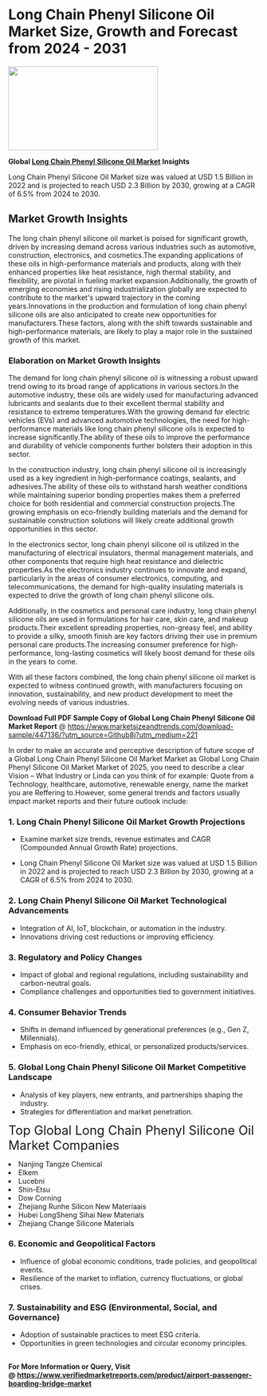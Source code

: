 <H1>Long Chain Phenyl Silicone Oil Market Size, Growth and Forecast from 2024 - 2031</H1><img class="aligncenter size-medium wp-image-584254" src="https://thirdeyenews.in/wp-content/uploads/2024/09/Global-Market-Research-300x168.jpeg" alt="" width="300" height="168" /><p><strong>Global&nbsp;<a href="https://www.marketsizeandtrends.com/download-sample/447136/?utm_source=Github8j?utm_medium=221">Long Chain Phenyl Silicone Oil Market</a> Insights</strong></p><p>Long Chain Phenyl Silicone Oil Market size was valued at USD 1.5 Billion in 2022 and is projected to reach USD 2.3 Billion by 2030, growing at a CAGR of 6.5% from 2024 to 2030.</p><p><h2>Market Growth Insights</h2> <p>The long chain phenyl silicone oil market is poised for significant growth, driven by increasing demand across various industries such as automotive, construction, electronics, and cosmetics.The expanding applications of these oils in high-performance materials and products, along with their enhanced properties like heat resistance, high thermal stability, and flexibility, are pivotal in fueling market expansion.Additionally, the growth of emerging economies and rising industrialization globally are expected to contribute to the market's upward trajectory in the coming years.Innovations in the production and formulation of long chain phenyl silicone oils are also anticipated to create new opportunities for manufacturers.These factors, along with the shift towards sustainable and high-performance materials, are likely to play a major role in the sustained growth of this market.</p> <h3>Elaboration on Market Growth Insights</h3> <p>The demand for long chain phenyl silicone oil is witnessing a robust upward trend owing to its broad range of applications in various sectors.In the automotive industry, these oils are widely used for manufacturing advanced lubricants and sealants due to their excellent thermal stability and resistance to extreme temperatures.With the growing demand for electric vehicles (EVs) and advanced automotive technologies, the need for high-performance materials like long chain phenyl silicone oils is expected to increase significantly.The ability of these oils to improve the performance and durability of vehicle components further bolsters their adoption in this sector.</p> <p>In the construction industry, long chain phenyl silicone oil is increasingly used as a key ingredient in high-performance coatings, sealants, and adhesives.The ability of these oils to withstand harsh weather conditions while maintaining superior bonding properties makes them a preferred choice for both residential and commercial construction projects.The growing emphasis on eco-friendly building materials and the demand for sustainable construction solutions will likely create additional growth opportunities in this sector.</p> <p>In the electronics sector, long chain phenyl silicone oil is utilized in the manufacturing of electrical insulators, thermal management materials, and other components that require high heat resistance and dielectric properties.As the electronics industry continues to innovate and expand, particularly in the areas of consumer electronics, computing, and telecommunications, the demand for high-quality insulating materials is expected to drive the growth of long chain phenyl silicone oils.</p> <p>Additionally, in the cosmetics and personal care industry, long chain phenyl silicone oils are used in formulations for hair care, skin care, and makeup products.Their excellent spreading properties, non-greasy feel, and ability to provide a silky, smooth finish are key factors driving their use in premium personal care products.The increasing consumer preference for high-performance, long-lasting cosmetics will likely boost demand for these oils in the years to come.</p> <p>With all these factors combined, the long chain phenyl silicone oil market is expected to witness continued growth, with manufacturers focusing on innovation, sustainability, and new product development to meet the evolving needs of various industries.</p> <p><span class=""><strong>Download Full PDF Sample Copy of Global Long Chain Phenyl Silicone Oil Market Report</strong> @ <a href="https://www.marketsizeandtrends.com/download-sample/447136/?utm_source=Github8j?utm_medium=221" target="_blank">https://www.marketsizeandtrends.com/download-sample/447136/?utm_source=Github8j?utm_medium=221</a></span></p><p>In order to make an accurate and perceptive description of future scope of a Global&nbsp;Long Chain Phenyl Silicone Oil Market Market as Global&nbsp;Long Chain Phenyl Silicone Oil Market Market of 2025, you need to describe a clear Vision &ndash; What Industry or Linda can you think of for example: Quote from a Technology, healthcare, automotive, renewable energy, name the market you are Reffering to.However, some general trends and factors usually impact market reports and their future outlook include:</p><h3>1.&nbsp;<strong>Long Chain Phenyl Silicone Oil Market Growth Projections</strong></h3><ul><li>Examine market size trends, revenue estimates and CAGR (Compounded Annual Growth Rate) projections.</li><li><p>Long Chain Phenyl Silicone Oil Market size was valued at USD 1.5 Billion in 2022 and is projected to reach USD 2.3 Billion by 2030, growing at a CAGR of 6.5% from 2024 to 2030.</p></li></ul><h3>2.&nbsp;<strong>Long Chain Phenyl Silicone Oil Market Technological Advancements</strong></h3><ul><li>Integration of AI, IoT, blockchain, or automation in the industry.</li><li>Innovations driving cost reductions or improving efficiency.</li></ul><h3>3.&nbsp;<strong>Regulatory and Policy Changes</strong></h3><ul><li>Impact of global and regional regulations, including sustainability and carbon-neutral goals.</li><li>Compliance challenges and opportunities tied to government initiatives.</li></ul><h3>4.&nbsp;<strong>Consumer Behavior Trends</strong></h3><ul><li>Shifts in demand influenced by generational preferences (e.g., Gen Z, Millennials).</li><li>Emphasis on eco-friendly, ethical, or personalized products/services.</li></ul><h3>5.&nbsp;<strong>Global Long Chain Phenyl Silicone Oil Market Competitive Landscape</strong></h3><ul><li>Analysis of key players, new entrants, and partnerships shaping the industry.</li><li>Strategies for differentiation and market penetration.</li></ul><p data-pm-slice="1 1 []"><span style="color: inherit; font-family: inherit; font-size: 25px;">Top Global Long Chain Phenyl Silicone Oil Market Companies</span></p><div class="" data-test-id=""><p><li>Nanjing Tangze Chemical</li><li> Elkem</li><li> Lucebni</li><li> Shin-Etsu</li><li> Dow Corning</li><li> Zhejiang Runhe Silicon New Materiaais</li><li> Hubei LongSheng Sihai New Materials</li><li> Zhejiang Change Silicone Materials</li></p></div><h3>6.&nbsp;<strong>Economic and Geopolitical Factors</strong></h3><ul><li>Influence of global economic conditions, trade policies, and geopolitical events.</li><li>Resilience of the market to inflation, currency fluctuations, or global crises.</li></ul><h3>7.&nbsp;<strong>Sustainability and ESG (Environmental, Social, and Governance)</strong></h3><ul><li>Adoption of sustainable practices to meet ESG criteria.</li><li>Opportunities in green technologies and circular economy principles.</li></ul><h2><strong style="font-size: 14px;">For More Information or Query, Visit @&nbsp;</strong><a style="background-color: #ffffff; font-size: 14px;" href="https://www.marketsizeandtrends.com/report/long-chain-phenyl-silicone-oil-market/" target="_blank">https://www.verifiedmarketreports.com/product/airport-passenger-boarding-bridge-market</a></h2>